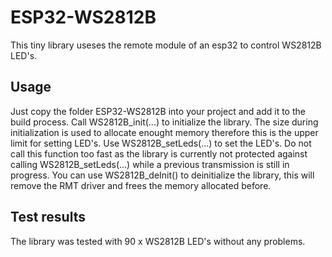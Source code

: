 # ESP32-WS2812B
This tiny library useses the remote module of an esp32 to control WS2812B LED's.

## Usage
Just copy the folder ESP32-WS2812B into your project and add it to the build process. Call WS2812B_init(...) to initialize the library. The size during initialization is used to allocate enought memory therefore this is the upper limit for setting LED's.
Use WS2812B_setLeds(...) to set the LED's. Do not call this function too fast as the library is currently not protected against calling WS2812B_setLeds(...) while a previous transmission is still in progress.
You can use WS2812B_deInit() to deinitialize the library, this will remove the RMT driver and frees the memory allocated before.

## Test results
The library was tested with 90 x WS2812B LED's without any problems.
